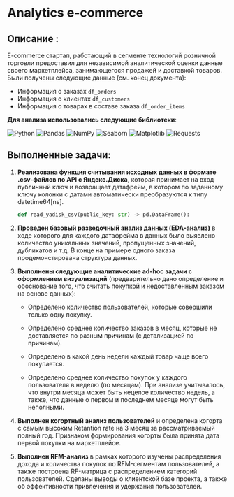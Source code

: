 # Analytics e-commerce 
## Описание : 

E-commerce стартап, работающий в сегменте технологий розничной торговли предоставил для независимой аналитической оценки данные своего маркетплейса, занимающегося продажей и доставкой товаров. Были получены следующие данные (см. конец документа):
- Информация о заказах `df_orders`
- Информация о клиентах `df_customers`
- Информация о товарах в составе заказа `df_order_items`

**Для анализа использовались следующие библиотеки**: <br/>

![Python](https://img.shields.io/badge/-Python-0b0038?style=for-the-badge&logo=python&logoColor=3c78a9)
![Pandas](https://img.shields.io/badge/pandas-0b0038?style=for-the-badge&logo=pandas&logoColor=white)
![NumPy](https://img.shields.io/badge/numpy-0b0038?style=for-the-badge&logo=numpy&logoColor=4c74cc)
![Seaborn](https://img.shields.io/badge/seaborn-0b0038?style=for-the-badge&logo=seaborn&logoColor=white)
![Matplotlib](https://img.shields.io/badge/matplotlib-0b0038?style=for-the-badge&logo=matplotlib&logoColor=white)
![Requests](https://img.shields.io/badge/requests-0b0038?style=for-the-badge&logo=requests&logoColor=white)

## Выполненные задачи:

1)  **Реализована функция считывания исходных данных в формате .csv-файлов по API с Яндекс.Диска**, которая принимает на вход публичный ключ и возвращает датафрейм, в котором по заданному ключу колонки с датами автоматически преобразуются к типу datetime64[ns].
    ``` python 
    def read_yadisk_csv(public_key: str) -> pd.DataFrame():
    ````
2) **Проведен базовый разведочный анализ данных (EDA-анализ)** в ходе которого для каждого датафрейма в данных было выявлено количество уникальных значений, пропущенных значений, дубликатов и т.д. В конце на примере одного заказа продемонстирована структура данных.

3) **Выполнены следующие аналитические ad-hoc задачи c оформлением визуализаций** (предварительно дано определение и обоснование того, что считать покупкой и недоставленным заказом на основе данных):<br/>
    - Определено количество пользователей, которые совершили только одну покупку. <br/>
    - Определено среднее количество заказов в месяц, которые не доставляется по разным причинам (с детализацией по причинам). <br/>
    - Определено в какой день недели каждый товар чаще всего покупается.<br/>
        <!-- |  | product_id	               |    max_buy_day                  |
        |- |-------------------------------------:|---------------------:|
        |0 | 0066f42aeeb9f3007548bb9d3f33c38	  |  [Sunday]            |
        |1 |	00088930e925c41fd95ebfe695fd2655  | [Tuesday]            |
        |2 |	0009406fd7479715e4bef61dd91f2462  | [Thursday]           |
        |3 |	000b8f95fcb9e0096488278317764d19  | [Friday, Wednesday]  |
        |4 |	000d9be29b5207b54e86aa1b1ac54872  | [Tuesday]             |
        | ... | ...                                   | ...                 | -->


    - Определено среднее количество покупок у каждого пользователя в неделю (по месяцам). При анализе учитывалось, что внутри месяца может быть нецелое количество недель, а также, что данные о первом и последнем месяце могут быть неполными.<br/>

        <!-- |  | customer_unique_id	               |    year   | month   | count_buy_week |
        |- |-------------------------------------:|-------:|--------:|---------------:|
        |0 | 0000366f3b9a7992bf8c76cfdf3221e2	  |  2018  | May     | 0.2258         |
        |1 |	0000b849f77a49e4a4ce2b2a4ca5be3f  | 2018   | May     | 0.2258         |
        |2 |	0000f46a3911fa3c0805444483337064  | 2017   | March   | 0.2258         |
        |3 |	0000f6ccb0745a6a4b88665a16c9f078  | 2017   | October | 0.2258         |
        |4 |	0004aac84e0df4da2b147fca70cf8255  | 2017   | November| 0.2333         |
        | ... | ...                                   | ...   | ...     |        ...     |  -->

4) **Выполнен когортный анализ пользователей** и определена когорта с самым высоким Retantion rate на 3 месяц за рассматриваемый полный год. Признаком формирования когорты была принята дата первой покупки на маркетплейсе.

5) **Выполнен RFM-анализ** в рамках которого изучены распределения дохода и количества покупок по RFM-сегментам пользователей, а также построена RF-матрица с распределением категорий пользователей. Сделаны выводы о клиентской базе проекта, а также об эффективности привлечения и удержания пользователей.

